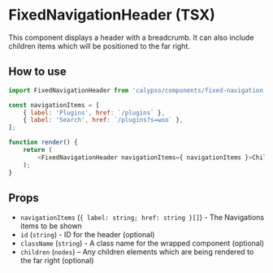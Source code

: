 # FixedNavigationHeader (TSX)

This component displays a header with a breadcrumb.
It can also include children items which will be positioned to the far right.

## How to use

```js
import FixedNavigationHeader from 'calypso/components/fixed-navigation-header';

const navigationItems = [
	{ label: 'Plugins', href: `/plugins` },
	{ label: 'Search', href: `/plugins?s=woo` },
];

function render() {
	return (
		<FixedNavigationHeader navigationItems={ navigationItems }>Children Item</FixedNavigationHeader>
	);
}
```

## Props

- `navigationItems` (`{ label: string; href: string }[]`) - The Navigations items to be shown
- `id` (`string`) - ID for the header (optional)
- `className` (`string`) - A class name for the wrapped component (optional)
- `children` (`nodes`) – Any children elements which are being rendered to the far right (optional)
